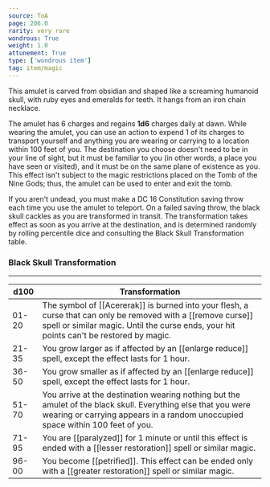 ```yaml
---
source: ToA
page: 206.0
rarity: very rare
wondrous: True
weight: 1.0
attunement: True
type: ['wondrous item']
tag: item/magic
---
```


This amulet is carved from obsidian and shaped like a screaming humanoid skull, with ruby eyes and emeralds for teeth. It hangs from an iron chain necklace.

The amulet has 6 charges and regains **1d6** charges daily at dawn. While wearing the amulet, you can use an action to expend 1 of its charges to transport yourself and anything you are wearing or carrying to a location within 100 feet of you. The destination you choose doesn't need to be in your line of sight, but it must be familiar to you (in other words, a place you have seen or visited), and it must be on the same plane of existence as you. This effect isn't subject to the magic restrictions placed on the Tomb of the Nine Gods; thus, the amulet can be used to enter and exit the tomb.

If you aren't undead, you must make a DC 16 Constitution saving throw each time you use the amulet to teleport. On a failed saving throw, the black skull cackles as you are transformed in transit. The transformation takes effect as soon as you arrive at the destination, and is determined randomly by rolling percentile dice and consulting the Black Skull Transformation table.

### Black Skull Transformation
---
|**d100**|Transformation|
|--|------------|
|01-20|The symbol of [[Acererak]] is burned into your flesh, a curse that can only be removed with a [[remove curse]] spell or similar magic. Until the curse ends, your hit points can't be restored by magic.|
|21-35|You grow larger as if affected by an [[enlarge reduce]] spell, except the effect lasts for 1 hour.|
|36-50|You grow smaller as if affected by an [[enlarge reduce]] spell, except the effect lasts for 1 hour.|
|51-70|You arrive at the destination wearing nothing but the amulet of the black skull. Everything else that you were wearing or carrying appears in a random unoccupied space within 100 feet of you.|
|71-95|You are [[paralyzed]] for 1 minute or until this effect is ended with a [[lesser restoration]] spell or similar magic.|
|96-00|You become [[petrified]]. This effect can be ended only with a [[greater restoration]] spell or similar magic.|


